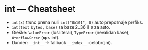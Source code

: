 # int — Cheatsheet

- `int(x)` trunc prema nuli; `int("0b101", 0)` auto prepoznaje prefiks.
- `int(text|bytes, base)` za baze 2..36 ili `0` za auto.
- Greške: `ValueError` (loš literal), `TypeError` (nevalidan base), `OverflowError` (npr. inf).
- Dunder: `__int__` → fallback `__index__` (celobrojni).
